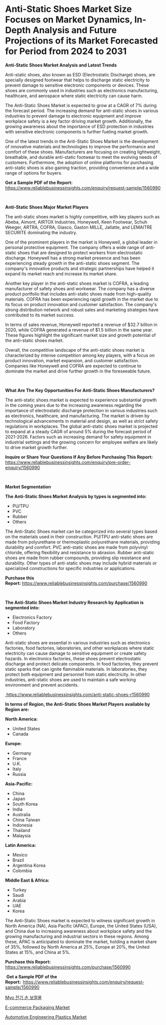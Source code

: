 <p><h1>Anti-Static Shoes Market Size Focuses on Market Dynamics, In-Depth Analysis and Future Projections of its Market Forecasted for Period from 2024 to 2031</h1></p><p><strong>Anti-Static Shoes Market Analysis and Latest Trends</strong></p>
<p><p>Anti-static shoes, also known as ESD (Electrostatic Discharge) shoes, are specially designed footwear that helps to discharge static electricity to prevent damage to sensitive electronic components or devices. These shoes are commonly used in industries such as electronics manufacturing, healthcare, and aerospace where static electricity can cause harm.</p><p>The Anti-Static Shoes Market is expected to grow at a CAGR of 7% during the forecast period. The increasing demand for anti-static shoes in various industries to prevent damage to electronic equipment and improve workplace safety is a key factor driving market growth. Additionally, the growing awareness about the importance of ESD protection in industries with sensitive electronic components is further fueling market growth.</p><p>One of the latest trends in the Anti-Static Shoes Market is the development of innovative materials and technologies to improve the performance and comfort of these shoes. Manufacturers are focusing on creating lightweight, breathable, and durable anti-static footwear to meet the evolving needs of customers. Furthermore, the adoption of online platforms for purchasing anti-static shoes is also gaining traction, providing convenience and a wide range of options for buyers.</p></p>
<p><strong>Get a Sample PDF of the Report:&nbsp;</strong> <a href="https://www.reliablebusinessinsights.com/enquiry/request-sample/1560990">https://www.reliablebusinessinsights.com/enquiry/request-sample/1560990</a></p>
<p>&nbsp;</p>
<p><strong>Anti-Static Shoes Major Market Players</strong></p>
<p><p>The anti-static shoes market is highly competitive, with key players such as Abeba, Aimont, AIRTOX Industries, Honeywell, Keen Footwear, Schuh Weeger, ARTRA, COFRA, Giasco, Gaston MILLE, Jallatte, and LEMAITRE SECURITE dominating the industry. </p><p>One of the prominent players in the market is Honeywell, a global leader in personal protective equipment. The company offers a wide range of anti-static shoes that are designed to protect workers from electrostatic discharge. Honeywell has a strong market presence and has been experiencing steady growth in the anti-static shoes segment. The company's innovative products and strategic partnerships have helped it expand its market reach and increase its market share.</p><p>Another key player in the anti-static shoes market is COFRA, a leading manufacturer of safety shoes and workwear. The company has a diverse product portfolio that includes anti-static shoes made from high-quality materials. COFRA has been experiencing rapid growth in the market due to its focus on product innovation and customer satisfaction. The company's strong distribution network and robust sales and marketing strategies have contributed to its market success.</p><p>In terms of sales revenue, Honeywell reported a revenue of $32.7 billion in 2020, while COFRA generated a revenue of $1.5 billion in the same year. These figures highlight the significant market size and growth potential of the anti-static shoes market.</p><p>Overall, the competitive landscape of the anti-static shoes market is characterized by intense competition among key players, with a focus on product innovation, market expansion, and customer satisfaction. Companies like Honeywell and COFRA are expected to continue to dominate the market and drive further growth in the foreseeable future.</p></p>
<p>&nbsp;</p>
<p><strong>What Are The Key Opportunities For Anti-Static Shoes Manufacturers?</strong></p>
<p><p>The anti-static shoes market is expected to experience substantial growth in the coming years due to the increasing awareness regarding the importance of electrostatic discharge protection in various industries such as electronics, healthcare, and manufacturing. The market is driven by technological advancements in material and design, as well as strict safety regulations in workplaces. The global anti-static shoes market is projected to expand at a steady CAGR of around 5% during the forecast period of 2021-2026. Factors such as increasing demand for safety equipment in industrial settings and the growing concern for employee welfare are likely to drive market growth further.</p></p>
<p><strong>Inquire or Share Your Questions If Any Before Purchasing This Report:</strong> <a href="https://www.reliablebusinessinsights.com/enquiry/pre-order-enquiry/1560990">https://www.reliablebusinessinsights.com/enquiry/pre-order-enquiry/1560990</a></p>
<p>&nbsp;</p>
<p><strong>Market Segmentation</strong></p>
<p><strong>The Anti-Static Shoes Market Analysis by types is segmented into:</strong></p>
<p><ul><li>PU/TPU</li><li>PVC</li><li>Rubber</li><li>Others</li></ul></p>
<p><p>The Anti-Static Shoes market can be categorized into several types based on the materials used in their construction. PU/TPU anti-static shoes are made from polyurethane or thermoplastic polyurethane materials, providing durability and comfort. PVC anti-static shoes are made from polyvinyl chloride, offering flexibility and resistance to abrasion. Rubber anti-static shoes are made from rubber compounds, providing slip resistance and durability. Other types of anti-static shoes may include hybrid materials or specialized constructions for specific industries or applications.</p></p>
<p><strong>Purchase this Report:&nbsp;</strong><a href="https://www.reliablebusinessinsights.com/purchase/1560990">https://www.reliablebusinessinsights.com/purchase/1560990</a></p>
<p>&nbsp;</p>
<p><strong>The Anti-Static Shoes Market Industry Research by Application is segmented into:</strong></p>
<p><ul><li>Electronics Factory</li><li>Food Factory</li><li>Laboratory</li><li>Others</li></ul></p>
<p><p>Anti-static shoes are essential in various industries such as electronics factories, food factories, laboratories, and other workplaces where static electricity can cause damage to sensitive equipment or create safety hazards. In electronics factories, these shoes prevent electrostatic discharge and protect delicate components. In food factories, they prevent static sparks that can ignite flammable materials. In laboratories, they protect both equipment and personnel from static electricity. In other industries, anti-static shoes are used to maintain a safe working environment and prevent accidents.</p></p>
<p><a href="https://www.reliablebusinessinsights.com/anti-static-shoes-r1560990">&nbsp;https://www.reliablebusinessinsights.com/anti-static-shoes-r1560990</a></p>
<p><strong>In terms of Region, the Anti-Static Shoes Market Players available by Region are:</strong></p>
<p>
    <p> <strong> North America: </strong>
        <ul>
            <li>United States</li>
            <li>Canada</li>
        </ul>
        </p> 
    <p> <strong> Europe: </strong>
        <ul>
            <li>Germany</li>
            <li>France</li>
            <li>U.K.</li>
            <li>Italy</li>
            <li>Russia</li>
        </ul>
        </p> 
    <p> <strong> Asia-Pacific: </strong>
        <ul>
            <li>China</li>
            <li>Japan</li>
            <li>South Korea</li>
            <li>India</li>
            <li>Australia</li>
            <li>China Taiwan</li>
            <li>Indonesia</li>
            <li>Thailand</li>
            <li>Malaysia</li>
        </ul>
        </p> 
    <p> <strong> Latin America: </strong>
        <ul>
            <li>Mexico</li>
            <li>Brazil</li>
            <li>Argentina Korea</li>
            <li>Colombia</li>
        </ul>
        </p> 
    <p> <strong> Middle East & Africa: </strong>
        <ul>
            <li>Turkey</li>
            <li>Saudi</li>
            <li>Arabia</li>
            <li>UAE</li>
            <li>Korea</li>
        </ul>
    </p>
    </p>
<p><p>The Anti-Static Shoes market is expected to witness significant growth in North America (NA), Asia Pacific (APAC), Europe, the United States (USA), and China due to increasing awareness about workplace safety and the growing manufacturing and industrial sectors in these regions. Among these, APAC is anticipated to dominate the market, holding a market share of 35%, followed by North America at 25%, Europe at 20%, the United States at 15%, and China at 5%.</p></p>
<p><strong>Purchase this Report: </strong><a href="https://www.reliablebusinessinsights.com/purchase/1560990">https://www.reliablebusinessinsights.com/purchase/1560990</a></p>
<p>&nbsp;<strong>Get a Sample PDF of the Report:&nbsp;&nbsp;</strong><a href="https://www.reliablebusinessinsights.com/enquiry/request-sample/1560990">https://www.reliablebusinessinsights.com/enquiry/request-sample/1560990</a></p>
<p><strong></strong></p>
<p><p><a href="https://github.com/Hubertstyenger6685/Market-Research-Report-List-2/blob/main/2924283126684.md">Myo 전기 손 보철물</a></p><p><a href="https://github.com/topanyudistiraadinugraha/Market-Research-Report-List-1/blob/main/e-commerce-packaging-market.md">E-commerce Packaging Market</a></p><p><a href="https://medium.com/@javooyce546456/global-automotive-engineering-plastics-industry-research-report-competitive-landscape-market-c6316cd27d96">Automotive Engineering Plastics Market</a></p></p>